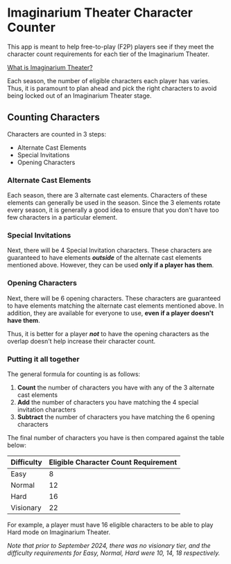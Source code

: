# Imaginarium Theater Character Counter
This app is meant to help free-to-play (F2P) players see if they meet the character count requirements for each tier of the Imaginarium Theater.

[What is Imaginarium Theater?](https://genshin-impact.fandom.com/wiki/Imaginarium_Theater)

Each season, the number of eligible characters each player has varies. Thus, it is paramount to plan ahead and pick the right characters to avoid being locked out of an Imaginarium Theater stage.



## Counting Characters
Characters are counted in 3 steps:
- Alternate Cast Elements
- Special Invitations
- Opening Characters

### Alternate Cast Elements
Each season, there are 3 alternate cast elements. Characters of these elements can generally be used in the season. Since the 3 elements rotate every season, it is generally a good idea to ensure that you don't have too few characters in a particular element.

### Special Invitations
Next, there will be 4 Special Invitation characters. These characters are guaranteed to have elements _**outside**_ of the alternate cast elements mentioned above. However, they can be used **only if a player has them**.

### Opening Characters
Next, there will be 6 opening characters. These characters are guaranteed to have elements matching the alternate cast elements mentioned above. In addition, they are available for everyone to use, **even if a player doesn't have them**.

Thus, it is better for a player _**not**_ to have the opening characters as the overlap doesn't help increase their character count.

### Putting it all together

The general formula for counting is as follows:
1. **Count** the number of characters you have with any of the 3 alternate cast elements
2. **Add** the number of characters you have matching the 4 special invitation characters
3. **Subtract** the number of characters you have matching the 6 opening characters

The final number of characters you have is then compared against the table below:

| Difficulty | Eligible Character Count Requirement |
| --- | --- |
| Easy | 8 |
| Normal | 12 |
| Hard | 16 |
| Visionary | 22 |

For example, a player must have 16 eligible characters to be able to play Hard mode on Imaginarium Theater.

_Note that prior to September 2024, there was no visionary tier, and the difficulty requirements for Easy, Normal, Hard were 10, 14, 18 respectively._

